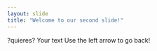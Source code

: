 ```yaml
---
layout: slide
title: "Welcome to our second slide!"
---
```

?quieres?
Your text
Use the left arrow to go back!
